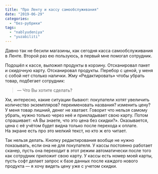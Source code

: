 ```yaml
---
title: "Про Ленту и кассу самообслуживания"
date: "2019-06-29"
categories: 
  - "без-рубрики"
tags: 
  - "nablyudeniya"
  - "yuzabiliti"
---
```


Давно так не бесили магазины, как сегодня касса самообслуживания в Ленте. Второй раз ею пользуюсь, в первый мне помогал сотрудник.

Подошёл к кассе, выложил продукты в корзину. Отсканировал пакет и скидочную карту. Отсканировал продукты. Перебор с ценой, у меня с собой нет столько налички. Жму «Редактировать» чтобы убрать товар, подбегает сотрудник:

> — Что Вы хотите сделать?

Хм, интересно, какие ситуации бывают: покупатели хотят увеличить количество экземпляров? переименовать названия? изменить цену? У меня товар лишний, денег не хватает. Говорит что нельзя самому убрать, нужно только через неё и прикладывает свою карту. Потом спрашивает: «А Вы знаете, что это цена без скидки?». Оказывается, цена с её учётом будет видна только после перехода к оплате. На экране есть про это мелкий текст, но кто ж его читает.

Так нельзя делать. Кнопку редактирования вообще не нужно показывать, если она не для покупателя. У кассы постоянно работает сканер, пусть она переходит в этот режим автоматически после того как сотрудник приложит свою карту. У кассы есть номер моей карты, пусть софт делает запрос к базе данных после каждого нового продукта — я хочу видеть цену уже с учетом скидки.
